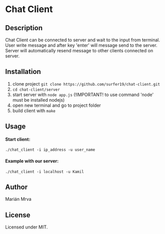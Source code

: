 # Chat Client

## Description

Chat Client can be connected to server and wait to the input from terminal. User write message and after key 'enter' will message send to the server.
Server will automatically resend message to other clients connected on server.

## Installation

 1. clone project `git clone https://github.com/surfer19/chat-client.git`
 2. `cd chat-client/server`
 3. start server with `node app.js` (!IMPORTANT! to use command 'node' must be installed nodejs)
 4. open new terminal and go to project folder
 5. build client with `make`

## Usage

#### Start client:

    ./chat_client -i ip_address -u user_name

#### Example with our server:

    ./chat_client -i localhost -u Kamil

## Author

 Marián Mrva

## License

 Licensed under MIT.